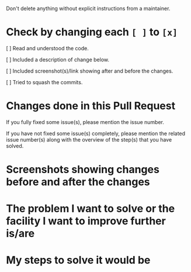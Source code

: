Don't delete anything without explicit instructions from a maintainer.
# Check by changing each `[ ]` to `[x]`
[ ] Read and understood the code.

[ ] Included a description of change below.

[ ] Included screenshot(s)/link showing after and before the changes.

[ ] Tried to squash the commits.
# Changes done in this Pull Request
If you fully fixed some issue(s), please mention the issue number.

If you have not fixed some issue(s) completely, please mention the related issue number(s) along with the overview of the step(s) that you have solved.
# Screenshots showing changes before and after the changes
# The problem I want to solve or the facility I want to improve further is/are
# My steps to solve it would be
